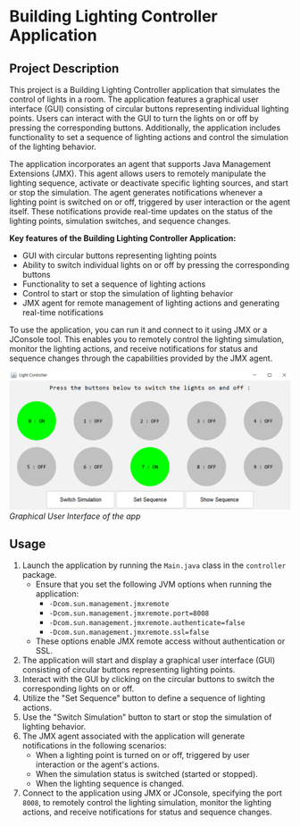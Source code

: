 # Building Lighting Controller Application


## Project Description

This project is a Building Lighting Controller application that simulates the control of lights in a room. The application features a graphical user interface (GUI) consisting of circular buttons representing individual lighting points. Users can interact with the GUI to turn the lights on or off by pressing the corresponding buttons. Additionally, the application includes functionality to set a sequence of lighting actions and control the simulation of the lighting behavior.

The application incorporates an agent that supports Java Management Extensions (JMX). This agent allows users to remotely manipulate the lighting sequence, activate or deactivate specific lighting sources, and start or stop the simulation. The agent generates notifications whenever a lighting point is switched on or off, triggered by user interaction or the agent itself. These notifications provide real-time updates on the status of the lighting points, simulation switches, and sequence changes.

**Key features of the Building Lighting Controller Application:**

- GUI with circular buttons representing lighting points
- Ability to switch individual lights on or off by pressing the corresponding buttons
- Functionality to set a sequence of lighting actions
- Control to start or stop the simulation of lighting behavior
- JMX agent for remote management of lighting actions and generating real-time notifications

To use the application, you can run it and connect to it using JMX or a JConsole tool. This enables you to remotely control the lighting simulation, monitor the lighting actions, and receive notifications for status and sequence changes through the capabilities provided by the JMX agent.


![GUI of app](LightControllerJMX/screenshot/gui.png)
*Graphical User Interface of the app*


## Usage
1. Launch the application by running the `Main.java` class in the `controller` package.
   - Ensure that you set the following JVM options when running the application:
     - `-Dcom.sun.management.jmxremote`
     - `-Dcom.sun.management.jmxremote.port=8008`
     - `-Dcom.sun.management.jmxremote.authenticate=false`
     - `-Dcom.sun.management.jmxremote.ssl=false`
   - These options enable JMX remote access without authentication or SSL.
2. The application will start and display a graphical user interface (GUI) consisting of circular buttons representing lighting points.
3. Interact with the GUI by clicking on the circular buttons to switch the corresponding lights on or off.
4. Utilize the "Set Sequence" button to define a sequence of lighting actions.
5. Use the "Switch Simulation" button to start or stop the simulation of lighting behavior.
6. The JMX agent associated with the application will generate notifications in the following scenarios:
   - When a lighting point is turned on or off, triggered by user interaction or the agent's actions.
   - When the simulation status is switched (started or stopped).
   - When the lighting sequence is changed.
7. Connect to the application using JMX or JConsole, specifying the port `8008`, to remotely control the lighting simulation, monitor the lighting actions, and receive notifications for status and sequence changes.
